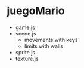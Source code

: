# juegoMario


- game.js
- scene.js
  - movements with keys
  - limits with walls
- sprite.js
- texture.js